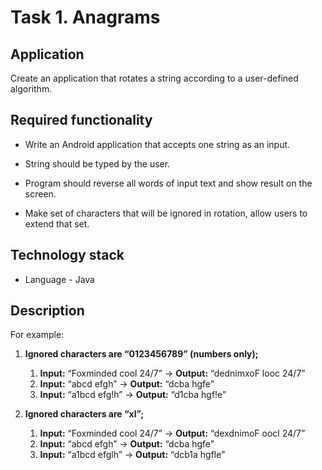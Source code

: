 # Task 1. Anagrams


## Application
Create an application that rotates a string according to a user-defined algorithm.

## Required functionality
+ Write an Android application that accepts one string as an input.

+ String should be typed by the user.

+ Program should reverse all words of input text and show result on the screen.

+ Make set of characters that will be ignored in rotation, allow users to extend that set.


## Technology stack
+ Language - Java

## Description
For example:

1. **Ignored characters are “0123456789” (numbers only);**

    1. **Input:** “Foxminded cool 24/7” -> **Output:** “dednimxoF looc 24/7”
    1. **Input:** “abcd efgh”   -> **Output:** “dcba hgfe”
    1. **Input:** “a1bcd efg!h” -> **Output:** “d1cba hgf!e”


1. **Ignored characters are “xl”;**

    1. **Input:** “Foxminded cool 24/7” -> **Output:** “dexdnimoF oocl 24/7”
    1. **Input:** “abcd efgh” -> **Output:** “dcba hgfe”
    1. **Input:** “a1bcd efglh” -> **Output:** “dcb1a hgfle”

